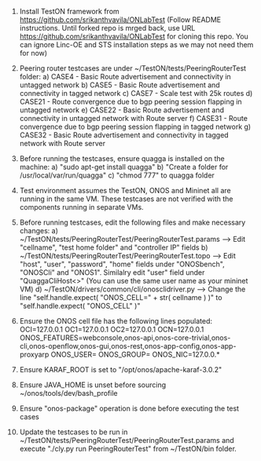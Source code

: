 

1) Install TestON framework from https://github.com/srikanthvavila/ONLabTest (Follow README instructions. Until forked repo is mrged back, use URL https://github.com/srikanthvavila/ONLabTest for cloning this repo. You can ignore Linc-OE and STS installation steps as we may not need them for now)

2) Peering router testcases are under ~/TestON/tests/PeeringRouterTest folder:
a) CASE4 - Basic Route advertisement and connectivity in untagged network
b) CASE5 - Basic Route advertisement and connectivity in tagged network
c) CASE7 - Scale test with 25k routes
d) CASE21 - Route convergence due to bgp peering session flapping in untagged network
e) CASE22 - Basic Route advertisement and connectivity in untagged network with Route server
f) CASE31 - Route convergence due to bgp peering session flapping in tagged network
g) CASE32 - Basic Route advertisement and connectivity in tagged network with Route server

3) Before running the testcases, ensure quagga is installed on the machine:
a) "sudo apt-get install quagga"
b) "Create a folder for /usr/local/var/run/quagga" 
c) "chmod 777" to quagga folder

4) Test environment assumes the TestON, ONOS and Mininet all are running in the same VM. These testcases are not verified with the components running in separate VMs.

5) Before running testcases, edit the following files and make necessary changes:
a) ~/TestON/tests/PeeringRouterTest/PeeringRouterTest.params --> Edit "cellname", "test home folder" and "controller IP" fields
b) ~/TestON/tests/PeeringRouterTest/PeeringRouterTest.topo --> Edit "host", "user", "password", "home" fields under "ONOSbench", "ONOSCli" and "ONOS1". Similalry edit "user" field under "QuaggaCliHost<>" (You can use the same user name as your mininet VM)
d) ~/TestON/drivers/common/cli/onosclidriver.py --> Change the line "self.handle.expect( "ONOS_CELL=" + str( cellname ) )" to "self.handle.expect( "ONOS_CELL" )"

6) Ensure the ONOS cell file has the following lines populated:
OCI=127.0.0.1
OC1=127.0.0.1
OC2=127.0.0.1
OCN=127.0.0.1
ONOS_FEATURES=webconsole,onos-api,onos-core-trivial,onos-cli,onos-openflow,onos-gui,onos-rest,onos-app-config,onos-app-proxyarp
ONOS_USER=<user>
ONOS_GROUP=<user>
ONOS_NIC=127.0.0.*

7) Ensure KARAF_ROOT is set to "/opt/onos/apache-karaf-3.0.2"

8) Ensure JAVA_HOME is unset before sourcing ~/onos/tools/dev/bash_profile

9) Ensure "onos-package" operation is done before executing the test cases

10) Update the testcases to be run in ~/TestON/tests/PeeringRouterTest/PeeringRouterTest.params and execute "./cly.py run PeeringRouterTest" from ~/TestON/bin folder.
